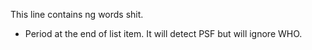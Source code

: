 This line contains ng words shit.
- Period at the end of list item.
It will detect PSF but will ignore WHO.